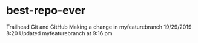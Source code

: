 # best-repo-ever
Trailhead Git and GitHub
Making a change in myfeaturebranch 19/29/2019 8:20
Updated myfeaturebranch at 9:16 pm